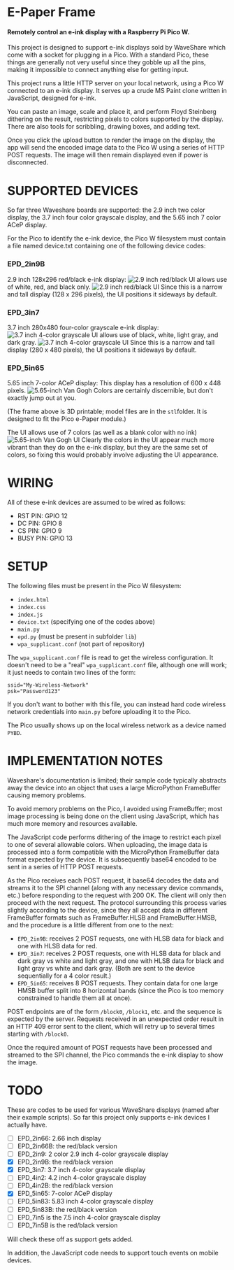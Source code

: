# E-Paper Frame

#### Remotely control an e-ink display with a Raspberry Pi Pico W.

This project is designed to support e-ink displays sold by WaveShare which come with a socket for plugging in a Pico.
With a standard Pico, these things are generally not very useful since they gobble up all the pins, making it impossible
to connect anything else for getting input.

This project runs a little HTTP server on your local network, using a Pico W connected to an e-ink display.
It serves up a crude MS Paint clone written in JavaScript, designed for e-ink.

You can paste an image, scale and place it, and perform Floyd Steinberg dithering on the result, restricting pixels to
colors supported by the display. There are also tools for scribbling, drawing boxes, and adding text.

Once you click the upload button to render the image on the display, the app will send the encoded image data to the
Pico W using a series of HTTP POST requests. The image will then remain displayed even if power is disconnected.

# SUPPORTED DEVICES

So far three Waveshare boards are supported: the 2.9 inch two color display, the 3.7 inch
four color grayscale display, and the 5.65 inch 7 color ACeP display.

For the Pico to identify the e-ink device, the Pico W filesystem must contain a file named device.txt
containing one of the following device codes:

### EPD_2in9B
2.9 inch 128x296 red/black e-ink display:
![2.9 inch red/black](https://user-images.githubusercontent.com/5413726/209608688-c21e2d4e-a2aa-4d39-a567-ea5c9bbd1d2c.png)
UI allows use of white, red, and black only.
![2.9 inch red/black UI](https://user-images.githubusercontent.com/5413726/209608755-eeca634d-5a3b-45a0-868a-5f21c0d65bf9.png)
Since this is a narrow and tall display (128 x 296 pixels), the UI positions it sideways by default.

### EPD_3in7
3.7 inch 280x480 four-color grayscale e-ink display:
![3.7 inch 4-color grayscale](https://user-images.githubusercontent.com/5413726/209608637-6d25bd56-b9b4-47fc-9109-2b22800c018b.png)
UI allows use of black, white, light gray, and dark gray.
![3.7 inch 4-color grayscale UI](https://user-images.githubusercontent.com/5413726/209608665-6353bade-e588-4d14-8b14-b4f0e2c77561.png)
Since this is a narrow and tall display (280 x 480 pixels), the UI positions it sideways by default.

### EPD_5in65
5.65 inch 7-color ACeP display: This display has a resolution of 600 x 448 pixels.
![5.65-inch Van Gogh](https://user-images.githubusercontent.com/5413726/209608364-7d4c11ec-20b8-4f9b-a6ed-3362518f4197.png)
Colors are certainly discernible, but don't exactly jump out at you.

(The frame above is 3D printable; model files are in the `stl`folder. It is designed to fit the Pico e-Paper module.)

The UI allows use of 7 colors (as well as a blank color with no ink)
![5.65-inch Van Gogh UI](https://user-images.githubusercontent.com/5413726/209608489-0be822aa-fd57-49d8-bf23-fdae95ebe289.png)
Clearly the colors in the UI appear much more vibrant than they do on the e-ink display, but they are the same set of colors,
so fixing this would probably involve adjusting the UI appearance.

# WIRING
All of these e-ink devices are assumed to be wired as follows:

- RST PIN: GPIO 12
- DC PIN: GPIO 8
- CS PIN: GPIO 9
- BUSY PIN: GPIO 13

# SETUP
The following files must be present in the Pico W filesystem:
- `index.html`
- `index.css`
- `index.js`
- `device.txt` (specifying one of the codes above)
- `main.py`
- `epd.py` (must be present in subfolder `lib`)
- `wpa_supplicant.conf` (not part of repository)

The `wpa_supplicant.conf` file is read to get the wireless configuration.
It doesn't need to be a "real" `wpa_supplicant.conf` file, although one will work;
it just needs to contain two lines of the form:
```
ssid="My-Wireless-Network"
psk="Password123"
```
If you don't want to bother with this file, you can instead hard code wireless network
credentials into `main.py` before uploading it to the Pico.

The Pico usually shows up on the local wireless network as a device named `PYBD`.

# IMPLEMENTATION NOTES

Waveshare's documentation is limited; their sample code typically abstracts away the device into an object that uses a
large MicroPython FrameBuffer causing memory problems.

To avoid memory problems on the Pico, I avoided using FrameBuffer; most image processing is being done on the client
using JavaScript, which has much more memory and resources available.

The JavaScript code performs dithering of the image to restrict each pixel to one of several allowable colors.
When uploading, the image data is processed into a form compatible with the MicroPython FrameBuffer data format
expected by the device. It is subsequently base64 encoded to be sent in a series of HTTP POST requests.

As the Pico receives each POST request, it base64 decodes the data and streams it to the SPI channel (along
with any necessary device commands, etc.) before responding to the request with 200 OK. The client will only then
proceed with the next request. The protocol surrounding this process varies slightly according to the device, since they
all accept data in different FrameBuffer formats such as FrameBuffer.HLSB and FrameBuffer.HMSB, and the procedure is a
little different from one to the next:

- `EPD_2in9B`: receives 2 POST requests, one with HLSB data for black and one with HLSB data for red.
- `EPD_3in7`: receives 2 POST requests, one with HLSB data for black and dark gray vs white and light gray, and one with HLSB data for black and light gray vs white and dark gray. (Both are sent to the device sequentially for a 4 color result.)
- `EPD_5in65`: receives 8 POST requests. They contain data for one large HMSB buffer split into 8 horizontal bands (since the Pico is too memory constrained to handle them all at once).

POST endpoints are of the form `/block0`, `/block1`, etc. and the sequence is expected by the server.
Requests received in an unexpected order result in an HTTP 409 error sent to the client, which will retry up to several
times starting with `/block0`.

Once the required amount of POST requests have been processed and streamed to the SPI channel, the Pico commands the e-ink display to show the image.

# TODO

These are codes to be used for various WaveShare displays (named after their example scripts).
So far this project only supports e-ink devices I actually have.

- [ ] EPD_2in66: 2.66 inch display
- [ ] EPD_2in66B: the red/black version
- [ ] EPD_2in9: 2 color 2.9 inch 4-color grayscale display
- [x] EPD_2in9B: the red/black version
- [x] EPD_3in7: 3.7 inch 4-color grayscale display
- [ ] EPD_4in2: 4.2 inch 4-color grayscale display
- [ ] EPD_4in2B: the red/black version
- [x] EPD_5in65: 7-color ACeP display
- [ ] EPD_5in83: 5.83 inch 4-color grayscale display
- [ ] EPD_5in83B: the red/black version
- [ ] EPD_7in5 is the 7.5 inch 4-color grayscale display
- [ ] EPD_7in5B is the red/black version

Will check these off as support gets added.

In addition, the JavaScript code needs to support touch events on mobile devices.